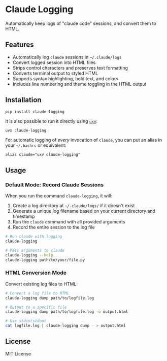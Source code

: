 # Claude Logging

Automatically keep logs of "claude code" sessions, and convert them to HTML.

## Features

- Automatically log `claude` sessions in `~/.claude/logs`
- Convert logged session into HTML files
- Strips control characters and preserves text formatting
- Converts terminal output to styled HTML
- Supports syntax highlighting, bold text, and colors
- Includes line numbering and theme toggling in the HTML output

## Installation

```bash
pip install claude-logging
```

It is also possible to run it directly using [`uxv`](https://docs.astral.sh/uv/guides/tools/):
```
uvx claude-logging
```

For automatic logging of _every_ invocation of `claude`, you can put an alias
in your `~/.bashrc` or equivalent:

```
alias claude="uxv claude-logging"
```

## Usage

### Default Mode: Record Claude Sessions

When you run the command `claude-logging`, it will:

1. Create a log directory at `~/.claude/logs/` if it doesn't exist
2. Generate a unique log filename based on your current directory and timestamp
3. Run the `claude` command with all provided arguments
4. Record the entire session to the log file

```bash
# Run claude with logging
claude-logging

# Pass arguments to claude
claude-logging --help
claude-logging path/to/your/file.py
```

### HTML Conversion Mode

Convert existing log files to HTML:

```bash
# Convert a log file to HTML
claude-logging dump path/to/logfile.log

# Output to a specific file
claude-logging dump path/to/logfile.log -o output.html

# Use stdin/stdout
cat logfile.log | claude-logging dump - > output.html
```

## License

MIT License

